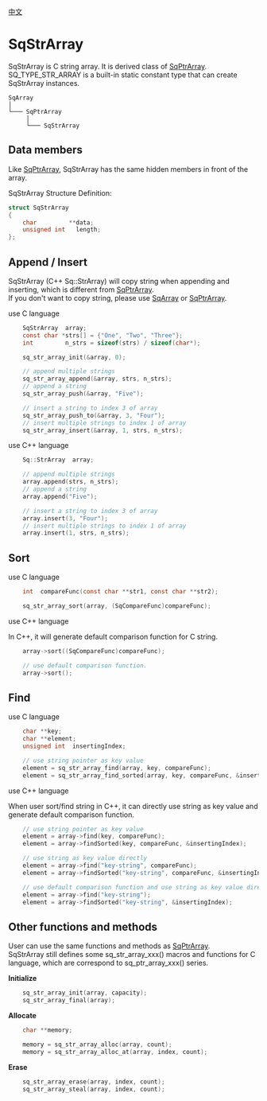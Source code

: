 [中文](SqStrArray.cn.md)

# SqStrArray

SqStrArray is C string array. It is derived class of [SqPtrArray](SqPtrArray.md).  
SQ_TYPE_STR_ARRAY is a built-in static constant type that can create SqStrArray instances.

	SqArray
	│
	└─── SqPtrArray
	     │
	     └─── SqStrArray

## Data members

Like [SqPtrArray](SqPtrArray.md), SqStrArray has the same hidden members in front of the array.  
  
SqStrArray Structure Definition:

```c
struct SqStrArray
{
	char         **data;
	unsigned int   length;
};
```

## Append / Insert

SqStrArray (C++ Sq::StrArray) will copy string when appending and inserting, which is different from [SqPtrArray](SqPtrArray.md).  
If you don't want to copy string, please use [SqArray](SqArray.md) or [SqPtrArray](SqPtrArray.md).  
  
use C language

```c
	SqStrArray  array;
	const char *strs[] = {"One", "Two", "Three"};
	int         n_strs = sizeof(strs) / sizeof(char*);

	sq_str_array_init(&array, 0);

	// append multiple strings
	sq_str_array_append(&array, strs, n_strs);
	// append a string
	sq_str_array_push(&array, "Five");

	// insert a string to index 3 of array
	sq_str_array_push_to(&array, 3, "Four");
	// insert multiple strings to index 1 of array
	sq_str_array_insert(&array, 1, strs, n_strs);
```

use C++ language

```c++
	Sq::StrArray  array;

	// append multiple strings
	array.append(strs, n_strs);
	// append a string
	array.append("Five");

	// insert a string to index 3 of array
	array.insert(3, "Four");
	// insert multiple strings to index 1 of array
	array.insert(1, strs, n_strs);
```

## Sort

use C language

```c
	int  compareFunc(const char **str1, const char **str2);

	sq_str_array_sort(array, (SqCompareFunc)compareFunc);
```

use C++ language  
  
In C++, it will generate default comparison function for C string.

```c++
	array->sort((SqCompareFunc)compareFunc);

	// use default comparison function.
	array->sort();
```

## Find

use C language

```c
	char **key;
	char **element;
	unsigned int  insertingIndex;

	// use string pointer as key value
	element = sq_str_array_find(array, key, compareFunc);
	element = sq_str_array_find_sorted(array, key, compareFunc, &insertingIndex);
```

use C++ language  
  
When user sort/find string in C++, it can directly use string as key value and generate default comparison function.

```c++
	// use string pointer as key value
	element = array->find(key, compareFunc);
	element = array->findSorted(key, compareFunc, &insertingIndex);

	// use string as key value directly
	element = array->find("key-string", compareFunc);
	element = array->findSorted("key-string", compareFunc, &insertingIndex);

	// use default comparison function and use string as key value directly
	element = array->find("key-string");
	element = array->findSorted("key-string", &insertingIndex);
```

## Other functions and methods

User can use the same functions and methods as [SqPtrArray](SqPtrArray.md).  
SqStrArray still defines some sq_str_array_xxx() macros and functions for C language, which are correspond to sq_ptr_array_xxx() series.  
  
**Initialize**

```c
	sq_str_array_init(array, capacity);
	sq_str_array_final(array);
```

**Allocate**

```c
	char **memory;

	memory = sq_str_array_alloc(array, count);
	memory = sq_str_array_alloc_at(array, index, count);
```

**Erase**

```c
	sq_str_array_erase(array, index, count);
	sq_str_array_steal(array, index, count);
```
